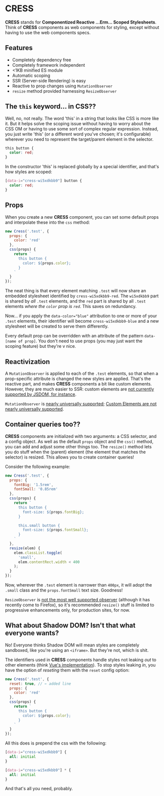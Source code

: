 # CRESS

**CRESS** stands for **Componentized Reactive ...Erm... Scoped Stylesheets**. Think of **CRESS** components as web components for styling, except without having to use the web components specs.

## Features

* Completely dependency free
* Completely framework independent
* <1KB minified ES module
* Automatic scoping
* SSR (Server-side Rendering) is easy
* Reactive to prop changes using `MutationObserver`
* `resize` method provided harnessing `ResizeObserver`

## The `this` keyword... in CSS??

Well, no, not really. The word 'this' in a string that looks like CSS is more like it. But it helps solve the scoping issue without having to worry about the CSS OM or having to use some sort of complex regular expression. Instead, you just write 'this' (or a different word you've chosen; it's configurable) wherever you need to represent the target/parent element in the selector.

```css
this button {
  color: red;
}
```

In the constructor 'this' is replaced globally by a special identifier, and that's how styles are scoped:

```css
[data-i="cress-wi5xdkbb9"] button {
  color: red;
}
```

## Props

When you create a new **CRESS** component, you can set some default props and interpolate these into the `css` method:

```js
new Cress('.test', {
  props: {
    color: 'red'
  },
  css(props) {
    return `
      this button {
        color: ${props.color};
      }
    `
  }
});
```

The neat thing is that every element matching `.test` will now share an embedded stylesheet identified by `cress-wi5xdkbb9-red`. The `wi5xdkbb9` part is shared by _all_ `.test` elements, and the `red` part is shared by all `.test` elements _where the `color` prop is `red`_. This saves on redundancy.

Now... if you apply the `data-color="blue"` attribution to one or more of your `.test` elements, their identifier will become `cress-wi5xdkbb9-blue` and a new stylesheet will be created to serve them differently. 

Every default prop can be overridden with an attribute of the pattern `data-[name of prop]`. You don't need to use props (you may just want the scoping feature) but they're v nice. 

## Reactivization

A `MutationObserver` is applied to each of the `.test` elements, so that when a prop-specific attribute is changed the new styles are applied. That's the reactive part, and makes **CRESS** components a bit like custom elements. However, they are much easier to SSR: custom elements are [not currently supported by JSDOM, for instance](https://github.com/jsdom/jsdom/issues/1030).

`MutationObserver` is [nearly universally supported](https://caniuse.com/#feat=mutationobserver); [Custom Elements are not nearly universally supported](https://caniuse.com/#feat=mutationobserver&search=custom%20elements).

## Container queries too??

**CRESS** components are initialized with two arguments: a CSS selector, and a config object. As well as the default `props` object and the `css()` method, you can add and adjust some other things too. The `resize()` method lets you do stuff when the (parent) element (the element that matches the selector) is resized. This allows you to create container queries!

Consider the following example:

```js
new Cress('.test', {
  props: {
    fontBig: '1.5rem',
    fontSmall: '0.85rem'
  },
  css(props) {
    return `
      this button {
        font-size: ${props.fontBig};
      }

      this.small button {
        font-size: ${props.fontSmall};
      }
    `
  },
  resize(elem) {
    elem.classList.toggle(
      'small',
      elem.contentRect.width < 400
    );
  }
});
```

Now, wherever the `.test` element is narrower than `400px`, it will adopt the `.small` class and the `props.fontSmall` text size. Goodness!

`ResizeObserver` is [not the most well supported observer](https://caniuse.com/#search=resizeObserver) (although it has recently come to Firefox), so it's recommended `resize()` stuff is limited to progressive enhancements only, for production sites, for now.

## What about Shadow DOM? Isn't that what everyone wants?

No! Everyone thinks Shadow DOM will mean styles are completely sandboxed, like you're using an `<iframe>`. But they're not, which is shit.

The identifiers used in **CRESS** components handle styles not leaking _out_ to other elements (think [Vue's implementation](https://vue-loader.vuejs.org/guide/scoped-css.html)). To stop styles leaking _in_, you have the option of _reseting_ them with the `reset` config option:

```js
new Cress('.test', {
  reset: true, // ← added line
  props: {
    color: 'red'
  },
  css(props) {
    return `
      this button {
        color: ${props.color};
      }
    `
  }
});
```

All this does is prepend the css with the following:

```css
[data-i="cress-wi5xdkbb9"] { 
  all: initial 
} 

[data-i="cress-wi5xdkbb9"] * { 
  all: initial 
}
```

And that's all you need, probably.




